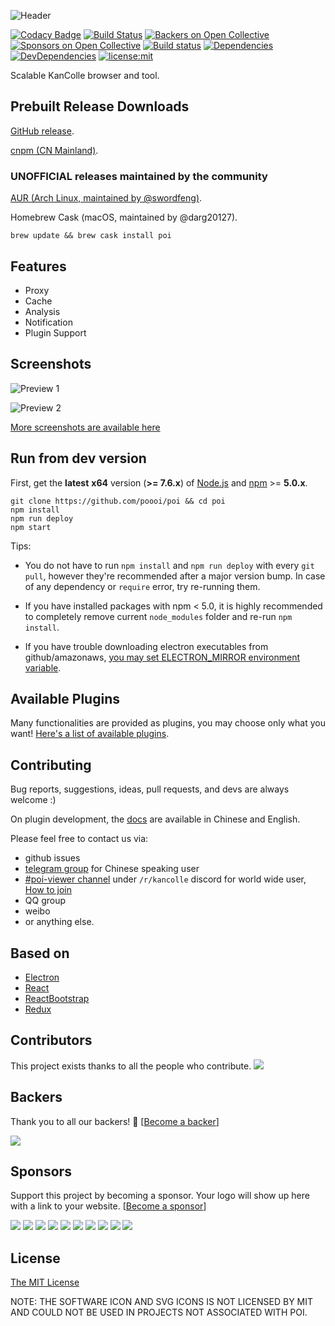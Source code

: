 ![Header](https://raw.githubusercontent.com/poooi/poi/master/assets/img/header.png)

[![Codacy Badge](https://api.codacy.com/project/badge/Grade/b239a37253a3486c946b047acae5f1ac)](https://www.codacy.com/app/KochiyaOcean/poi?utm_source=github.com&utm_medium=referral&utm_content=poooi/poi&utm_campaign=badger)
[![Build Status](https://travis-ci.org/poooi/poi.svg?branch=master)](https://travis-ci.org/poooi/poi)
[![Backers on Open Collective](https://opencollective.com/poi/backers/badge.svg)](#backers) [![Sponsors on Open Collective](https://opencollective.com/poi/sponsors/badge.svg)](#sponsors) [![Build status](https://ci.appveyor.com/api/projects/status/apv2xngtej1m17he?svg=true)](https://ci.appveyor.com/project/KochiyaOcean/poi)
[![Dependencies](https://david-dm.org/poooi/poi.svg)](https://david-dm.org/poooi/poi)
[![DevDependencies](https://david-dm.org/poooi/poi/dev-status.svg)](https://david-dm.org/poooi/poi?type=dev)
[![license:mit](https://img.shields.io/badge/license-mit-blue.svg)](https://opensource.org/licenses/MIT)

Scalable KanColle browser and tool.

## Prebuilt Release Downloads

[GitHub release](https://github.com/poooi/poi/releases).

[cnpm (CN Mainland)](https://npm.taobao.org/mirrors/poi).

### UNOFFICIAL releases maintained by the community

[AUR (Arch Linux, maintained by @swordfeng)](https://aur.archlinux.org/packages/poi/).

Homebrew Cask (macOS, maintained by @darg20127).
```shell
brew update && brew cask install poi
```

## Features

+ Proxy
+ Cache
+ Analysis
+ Notification
+ Plugin Support

## Screenshots

![Preview 1](https://cloud.githubusercontent.com/assets/6753092/10863967/ebcc2b60-8018-11e5-9f74-9d0cf214fe49.png)

![Preview 2](https://cloud.githubusercontent.com/assets/6753092/10863968/ee4d8a96-8018-11e5-92ae-7f794864dca8.png)

[More screenshots are available here](https://github.com/poooi/poi/wiki/Screenshots)

## Run from dev version

First, get the __latest__ __x64__ version (__>= 7.6.x__) of [Node.js](https://nodejs.org) and [npm](https://npmjs.org) >= __5.0.x__.

``` shell
git clone https://github.com/poooi/poi && cd poi
npm install
npm run deploy
npm start
```

Tips:
- You do not have to run `npm install` and `npm run deploy` with every `git pull`, however they're recommended after a major version bump. In case of any dependency or `require` error, try re-running them.

- If you have installed packages with npm < 5.0, it is highly recommended to completely remove current `node_modules` folder and re-run `npm install`.

- If you have trouble downloading electron executables from github/amazonaws, [you may set ELECTRON_MIRROR environment variable](https://github.com/electron-userland/electron-download).

## Available Plugins
Many functionalities are provided as plugins, you may choose only what you want! [Here's a list of available plugins](https://github.com/poooi/poi/wiki/List-of-available-plugins).

## Contributing

Bug reports, suggestions, ideas, pull requests, and devs are always welcome :)

On plugin development, the [docs](https://github.com/poooi/poi/tree/master/docs) are available in Chinese and English.

Please feel free to contact us via:
- github issues
- [telegram group](https://telegram.me/joinchat/AoMUpkCr6B8uH7EUewq6eQ) for Chinese speaking user
- [#poi-viewer channel](https://discordapp.com/channels/118339803660943369/367575898313981952) under `/r/kancolle` discord for world wide user, [How to join](https://github.com/poooi/poi/issues/1596)
- QQ group
- weibo
- or anything else.


## Based on

+ [Electron](https://github.com/atom/electron)
+ [React](https://github.com/facebook/react)
+ [ReactBootstrap](https://github.com/react-bootstrap/react-bootstrap/)
+ [Redux](https://github.com/reactjs/redux)

## Contributors

This project exists thanks to all the people who contribute.
<a href="//github.com/poooi/poi/graphs/contributors"><img src="https://poooi.github.io/contributors/graph.svg" /></a>


## Backers

Thank you to all our backers! 🙏 [[Become a backer](https://opencollective.com/poi#backer)]

<a href="https://opencollective.com/poi#backers" target="_blank"><img src="https://opencollective.com/poi/backers.svg?width=890"></a>


## Sponsors

Support this project by becoming a sponsor. Your logo will show up here with a link to your website. [[Become a sponsor](https://opencollective.com/poi#sponsor)]

<a href="https://opencollective.com/poi/sponsor/0/website" target="_blank"><img src="https://opencollective.com/poi/sponsor/0/avatar.svg"></a>
<a href="https://opencollective.com/poi/sponsor/1/website" target="_blank"><img src="https://opencollective.com/poi/sponsor/1/avatar.svg"></a>
<a href="https://opencollective.com/poi/sponsor/2/website" target="_blank"><img src="https://opencollective.com/poi/sponsor/2/avatar.svg"></a>
<a href="https://opencollective.com/poi/sponsor/3/website" target="_blank"><img src="https://opencollective.com/poi/sponsor/3/avatar.svg"></a>
<a href="https://opencollective.com/poi/sponsor/4/website" target="_blank"><img src="https://opencollective.com/poi/sponsor/4/avatar.svg"></a>
<a href="https://opencollective.com/poi/sponsor/5/website" target="_blank"><img src="https://opencollective.com/poi/sponsor/5/avatar.svg"></a>
<a href="https://opencollective.com/poi/sponsor/6/website" target="_blank"><img src="https://opencollective.com/poi/sponsor/6/avatar.svg"></a>
<a href="https://opencollective.com/poi/sponsor/7/website" target="_blank"><img src="https://opencollective.com/poi/sponsor/7/avatar.svg"></a>
<a href="https://opencollective.com/poi/sponsor/8/website" target="_blank"><img src="https://opencollective.com/poi/sponsor/8/avatar.svg"></a>
<a href="https://opencollective.com/poi/sponsor/9/website" target="_blank"><img src="https://opencollective.com/poi/sponsor/9/avatar.svg"></a>



## License
[The MIT License](https://github.com/poooi/poi/blob/master/LICENSE)

NOTE: THE SOFTWARE ICON AND SVG ICONS IS NOT LICENSED BY MIT AND COULD NOT BE USED
IN PROJECTS NOT ASSOCIATED WITH POI.
